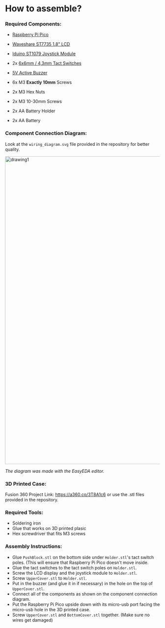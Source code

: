 # How to assemble?

### Required Components:
- [Raspberry Pi Pico](https://www.raspberrypi.com/products/raspberry-pi-pico/)

- [Waveshare ST7735 1.8" LCD](https://www.waveshare.com/wiki/1.8inch_LCD_Module)

- [Iduino ST1079 Joystick Module](https://botland.store/joystick/4093-thumb-joystick-with-v2-button-module-with-a-5903351241441.html)

- 2x [6x6mm / 4,3mm Tact Switches](https://botland.store/tact-switch/377-tact-switch-6x6mm-43mm-dip-5-pcs-5904422307622.html)

- [5V Active Buzzer](https://botland.store/buzzers-sound-generators/786-active-buzzer-with-generator-5v-12mm-tht-5904422366940.html)

- 6x M3 **Exactly 10mm** Screws

- 2x M3 Hex Nuts

- 2x M3 10-30mm Screws

- 2x AA Battery Holder

- 2x AA Battery

### Component Connection Diagram:
Look at the `wiring_diagram.svg` file provided in the repository for better quality.

<img src="https://github.com/GameWin221/PicoGameConsole/assets/72656547/3dd5a16d-ea45-400f-b820-1fa6d51b2558" alt="drawing1" width="1000"/>

*The diagram was made with the EasyEDA editor.*

### 3D Printed Case:
Fusion 360 Project Link: https://a360.co/3T8A1c6 or use the .stl files provided in the repository.

### Required Tools:
- Soldering iron
- Glue that works on 3D printed plasic
- Hex screwdriver that fits M3 screws

### Assembly Instructions:
- Glue `PushBlock.stl` on the bottom side under `Holder.stl`'s tact switch poles. (This will ensure that Raspberry Pi Pico doesn't move inside.
- Glue the tact switches to the tact switch poles on `Holder.stl`.
- Screw the LCD display and the joystick module to `Holder.stl`.
- Screw `UpperCover.stl` to `Holder.stl`.
- Put in the buzzer (and glue it in if necessary) in the hole on the top of `UpperCover.stl`.
- Connect all of the components as shown on the component connection diagram.
- Put the Raspberry Pi Pico upside down with its micro-usb port facing the micro-usb hole in the 3D printed case.
- Screw `UpperCover.stl` and `BottomCover.stl` together. (Make sure no wires get damaged)
